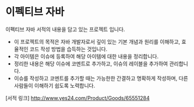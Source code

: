 # 이펙티브 자바

이펙티브 자바 서적의 내용을 담고 있는 프로젝트 입니다.

- 이 프로젝트의 목적은 자바 개발자로서 깊이 있는 기본 개념과 원리를 이해하고, 효율적인 코드 작성 방법을 습득하는 것입니다.
- 각 아이템은 이슈에 등록하여 해당 아이템에 대한 내용을 정리합니다.
- 정리한 내용은 해당 이슈에 코멘트로 추가하고, 이슈의 레이블을 추가하여 관리합니다.
- 이슈를 작성하고 코멘트를 추가할 때는 가능한한 간결하고 명확하게 작성하며, 다른 사람들이 이해하기 쉽도록 노력합니다.

[서적 링크]
http://www.yes24.com/Product/Goods/65551284
